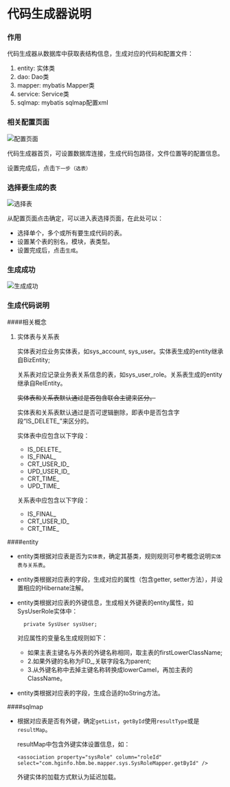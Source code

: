 代码生成器说明
=============
### 作用
代码生成器从数据库中获取表结构信息，生成对应的代码和配置文件：
1.   entity:  实体类
2.   dao:     Dao类
3.   mapper:  mybatis Mapper类
4.   service: Service类
5.   sqlmap:  mybatis sqlmap配置xml
### 相关配置页面
![配置页面](https://cl.ly/3l2V2322353O)

代码生成器首页，可设置数据库连接，生成代码包路径，文件位置等的配置信息。

设置完成后，点击`下一步（选表）`

### 选择要生成的表

![选择表](https://cl.ly/2X062Q3d211s)

从配置页面点击确定，可以进入表选择页面，在此处可以：
* 选择单个，多个或所有要生成代码的表。
* 设置某个表的别名，模块，表类型。
* 设置完成后，点击`生成`。

### 生成成功
![生成成功](https://cl.ly/3Q3O3c0o0w11)

### 生成代码说明
####相关概念
1. 实体表与关系表
   
    实体表对应业务实体表，如sys_account, sys_user。实体表生成的entity继承自BizEntity;
    
    关系表对应记录业务表关系信息的表，如sys_user_role。关系表生成的entity继承自RelEntity。
    
    <s>实体表和关系表默认通过是否包含联合主键来区分。</s>
    
    实体表和关系表默认通过是否可逻辑删除，即表中是否包含字段“IS_DELETE_”来区分的。
    
    实体表中应包含以下字段：
    - IS_DELETE_
    - IS_FINAL_
    - CRT_USER_ID_
    - UPD_USER_ID_
    - CRT_TIME_
    - UPD_TIME_
    
    关系表中应包含以下字段：
    - IS_FINAL_
    - CRT_USER_ID_
    - CRT_TIME_
    
####entity
* entity类根据对应表是否为`实体表`，确定其基类，规则规则可参考概念说明`实体表与关系表`。
* entity类根据对应表的字段，生成对应的属性（包含getter, setter方法），并设置相应的Hibernate注解。
* entity类根据对应表的外键信息，生成相关外键表的entity属性，如SysUserRole实体中：
   
        private SysUser sysUser;
  对应属性的变量名生成规则如下：
    + 如果主表主键名与外表的外键名称相同，取主表的firstLowerClassName;
    + 2.如果外键的名称为FID_,关联字段名为parent;
    + 3.从外键名称中去掉主键名称转换成lowerCamel，再加主表的ClassName。
* entity类根据对应表的字段，生成合适的toString方法。

####sqlmap
* 根据对应表是否有外键，确定`getList`，`getById`使用`resultType`或是`resultMap`。

  resultMap中包含外键实体设置信息，如：
      
      <association property="sysRole" column="roleId" select="com.hginfo.hbm.be.mapper.sys.SysRoleMapper.getById" />
  外键实体的加载方式默认为延迟加载。
    